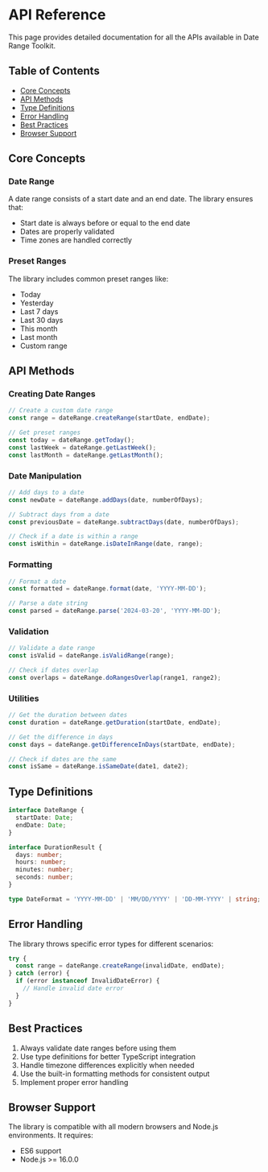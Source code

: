 # API Reference

This page provides detailed documentation for all the APIs available in Date Range Toolkit.

## Table of Contents

- [Core Concepts](#core-concepts)
- [API Methods](#api-methods)
- [Type Definitions](#type-definitions)
- [Error Handling](#error-handling)
- [Best Practices](#best-practices)
- [Browser Support](#browser-support)

## Core Concepts

### Date Range

A date range consists of a start date and an end date. The library ensures that:

- Start date is always before or equal to the end date
- Dates are properly validated
- Time zones are handled correctly

### Preset Ranges

The library includes common preset ranges like:

- Today
- Yesterday
- Last 7 days
- Last 30 days
- This month
- Last month
- Custom range

## API Methods

### Creating Date Ranges

```typescript
// Create a custom date range
const range = dateRange.createRange(startDate, endDate);

// Get preset ranges
const today = dateRange.getToday();
const lastWeek = dateRange.getLastWeek();
const lastMonth = dateRange.getLastMonth();
```

### Date Manipulation

```typescript
// Add days to a date
const newDate = dateRange.addDays(date, numberOfDays);

// Subtract days from a date
const previousDate = dateRange.subtractDays(date, numberOfDays);

// Check if a date is within a range
const isWithin = dateRange.isDateInRange(date, range);
```

### Formatting

```typescript
// Format a date
const formatted = dateRange.format(date, 'YYYY-MM-DD');

// Parse a date string
const parsed = dateRange.parse('2024-03-20', 'YYYY-MM-DD');
```

### Validation

```typescript
// Validate a date range
const isValid = dateRange.isValidRange(range);

// Check if dates overlap
const overlaps = dateRange.doRangesOverlap(range1, range2);
```

### Utilities

```typescript
// Get the duration between dates
const duration = dateRange.getDuration(startDate, endDate);

// Get the difference in days
const days = dateRange.getDifferenceInDays(startDate, endDate);

// Check if dates are the same
const isSame = dateRange.isSameDate(date1, date2);
```

## Type Definitions

```typescript
interface DateRange {
  startDate: Date;
  endDate: Date;
}

interface DurationResult {
  days: number;
  hours: number;
  minutes: number;
  seconds: number;
}

type DateFormat = 'YYYY-MM-DD' | 'MM/DD/YYYY' | 'DD-MM-YYYY' | string;
```

## Error Handling

The library throws specific error types for different scenarios:

```typescript
try {
  const range = dateRange.createRange(invalidDate, endDate);
} catch (error) {
  if (error instanceof InvalidDateError) {
    // Handle invalid date error
  }
}
```

## Best Practices

1. Always validate date ranges before using them
2. Use type definitions for better TypeScript integration
3. Handle timezone differences explicitly when needed
4. Use the built-in formatting methods for consistent output
5. Implement proper error handling

## Browser Support

The library is compatible with all modern browsers and Node.js environments. It requires:

- ES6 support
- Node.js >= 16.0.0
